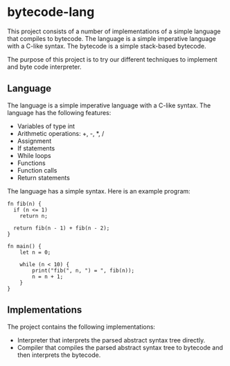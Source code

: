 # bytecode-lang

This project consists of a number of implementations of a simple language that compiles to bytecode. The language is a simple imperative language with a C-like syntax. The bytecode is a simple stack-based bytecode.

The purpose of this project is to try our different techniques to implement and byte code interpreter.

## Language

The language is a simple imperative language with a C-like syntax. The language has the following features:

- Variables of type int
- Arithmetic operations: +, -, *, /
- Assignment
- If statements
- While loops
- Functions
- Function calls
- Return statements

The language has a simple syntax. Here is an example program:

```
fn fib(n) {
  if (n <= 1)
    return n;

  return fib(n - 1) + fib(n - 2);
}

fn main() {
    let n = 0;

    while (n < 10) {
        print("fib(", n, ") = ", fib(n));
        n = n + 1;
    }
}
```

## Implementations

The project contains the following implementations:

- Interpreter that interprets the parsed abstract syntax tree directly.
- Compiler that compiles the parsed abstract syntax tree to bytecode and then interprets the bytecode.
